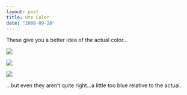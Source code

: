 ```yaml
---
layout: post
title: Ute Color
date: "2008-09-28"
---
```


These give you a better idea of the actual color…

![](/images/pop/Kart_Hauler_Blog/21-paint_010.jpg)

![](/images/pop/Kart_Hauler_Blog/21-paint_001.jpg)

![](/images/pop/Kart_Hauler_Blog/21-paint_008.jpg)

…but even they aren’t quite right…a little too blue relative to the actual.
